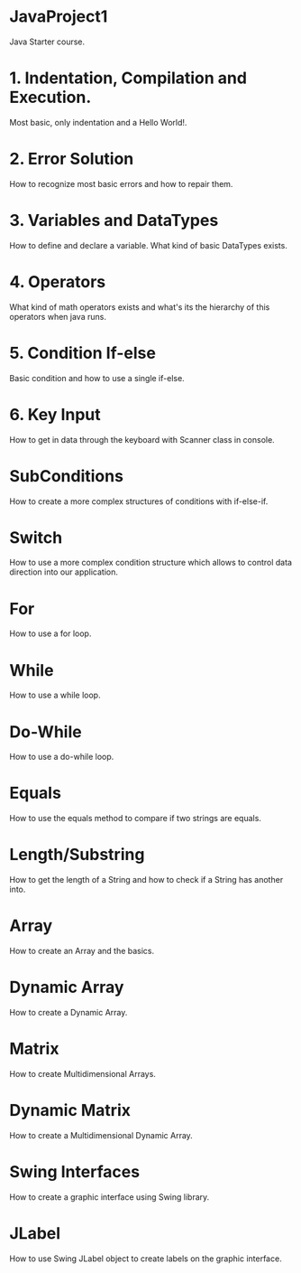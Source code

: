 # JavaProject1

Java Starter course.

# 1. Indentation, Compilation and Execution.

Most basic, only indentation and a Hello World!.

# 2. Error Solution

How to recognize most basic errors and how to repair them.

# 3. Variables and DataTypes

How to define and declare a variable. What kind of basic DataTypes exists.

# 4. Operators

What kind of math operators exists and what's its the hierarchy of this operators when java runs.

# 5. Condition If-else

Basic condition and how to use a single if-else.

# 6. Key Input

How to get in data through the keyboard with Scanner class in console.

# SubConditions

How to create a more complex structures of conditions with if-else-if.

# Switch

How to use a more complex condition structure which allows to control data direction into our application.

# For

How to use a for loop.

# While

How to use a while loop.

# Do-While

How to use a do-while loop.

# Equals

How to use the equals method to compare if two strings are equals.

# Length/Substring

How to get the length of a String and how to check if a String has another into.

# Array

How to create an Array and the basics.

# Dynamic Array

How to create a Dynamic Array.

# Matrix

How to create Multidimensional Arrays.

# Dynamic Matrix

How to create a Multidimensional Dynamic Array.

# Swing Interfaces

How to create a graphic interface using Swing library.

# JLabel

How to use Swing JLabel object to create labels on the graphic interface.
